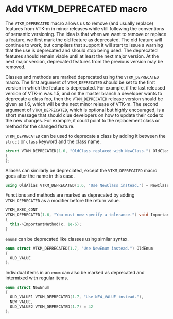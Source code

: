 # Add VTKM_DEPRECATED macro

The `VTKM_DEPRECATED` macro allows us to remove (and usually replace)
features from VTK-m in minor releases while still following the conventions
of semantic versioning. The idea is that when we want to remove or replace
a feature, we first mark the old feature as deprecated. The old feature
will continue to work, but compilers that support it will start to issue a
warning that the use is deprecated and should stop being used. The
deprecated features should remain viable until at least the next major
version. At the next major version, deprecated features from the previous
version may be removed.

Classes and methods are marked deprecated using the `VTKM_DEPRECATED`
macro. The first argument of `VTKM_DEPRECATED` should be set to the first
version in which the feature is deprecated. For example, if the last
released version of VTK-m was 1.5, and on the master branch a developer
wants to deprecate a class foo, then the `VTKM_DEPRECATED` release version
should be given as 1.6, which will be the next minor release of VTK-m. The
second argument of `VTKM_DEPRECATED`, which is optional but highly
encouraged, is a short message that should clue developers on how to update
their code to the new changes. For example, it could point to the
replacement class or method for the changed feature.

`VTKM_DEPRECATED` can be used to deprecate a class by adding it between the
`struct` or `class` keyword and the class name.

``` cpp
struct VTKM_DEPRECATED(1.6, "OldClass replaced with NewClass.") OldClass
{
};
```

Aliases can similarly be depreciated, except the `VTKM_DEPRECATED` macro
goes after the name in this case.

``` cpp
using OldAlias VTKM_DEPRECATED(1.6, "Use NewClass instead.") = NewClass;
```

Functions and methods are marked as deprecated by adding `VTKM_DEPRECATED`
as a modifier before the return value.

``` cpp
VTKM_EXEC_CONT
VTKM_DEPRECATED(1.6, "You must now specify a tolerance.") void ImportantMethod(double x)
{
  this->ImportantMethod(x, 1e-6);
}
```

`enum`s can be deprecated like classes using similar syntax.

``` cpp
enum struct VTKM_DEPRECATED(1.7, "Use NewEnum instead.") OldEnum
{
  OLD_VALUE
};
```

Individual items in an `enum` can also be marked as deprecated and
intermixed with regular items.

``` cpp
enum struct NewEnum
{
  OLD_VALUE1 VTKM_DEPRECATED(1.7, "Use NEW_VALUE instead."),
  NEW_VALUE,
  OLD_VALUE2 VTKM_DEPRECATED(1.7) = 42
};
```
